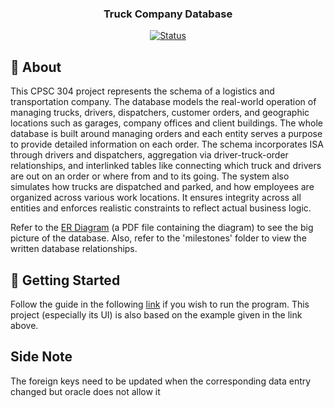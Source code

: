 <h3 align="center">Truck Company Database</h3>

<div align="center">

  [![Status](https://img.shields.io/badge/status-active-success.svg)]() 

</div>

## 🧐 About <a name = "about"></a>

This CPSC 304 project represents the schema of a logistics and transportation company. The database models the real-world operation of managing trucks, drivers, dispatchers, customer orders, and geographic locations such as garages, company offices and client buildings. The whole database is built around managing orders and each entity serves a purpose to provide detailed information on each order. The schema incorporates ISA through drivers and dispatchers, aggregation via driver-truck-order relationships, and interlinked tables like connecting which truck and drivers are out on an order or where from and to its going. The system also simulates how trucks are dispatched and parked, and how employees are organized across various work locations. It ensures integrity across all entities and enforces realistic constraints to reflect actual business logic.

Refer to the [ER Diagram](https://github.com/RichardAdhika22/truck_database/blob/main/milestones/CS304_milestone2-2.pdf) (a PDF file containing the diagram) to see the big picture of the database. Also, refer to the 'milestones' folder to view the written database relationships.

## 🏁 Getting Started <a name = "getting_started"></a>

Follow the guide in the following [link](https://www.students.cs.ubc.ca/~cs-304/resources/javascript-oracle-resources/node-setup.html) if you wish to run the program.
This project (especially its UI) is also based on the example given in the link above.

## Side Note

The foreign keys need to be updated when the corresponding data entry changed but oracle does not allow it

